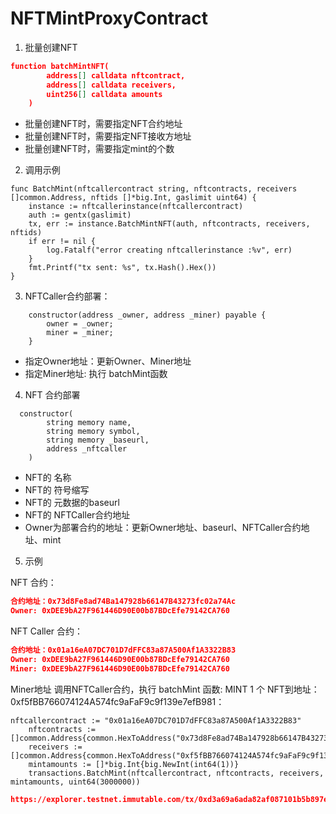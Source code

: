 # NFTMintProxyContract


1. 批量创建NFT
```json
function batchMintNFT(
        address[] calldata nftcontract,
        address[] calldata receivers,
        uint256[] calldata amounts
    )
```
- 批量创建NFT时，需要指定NFT合约地址
- 批量创建NFT时，需要指定NFT接收方地址
- 批量创建NFT时，需要指定mint的个数

2. 调用示例
```golang
func BatchMint(nftcallercontract string, nftcontracts, receivers []common.Address, nftids []*big.Int, gaslimit uint64) {
	instance := nftcallerinstance(nftcallercontract)
	auth := gentx(gaslimit)
	tx, err := instance.BatchMintNFT(auth, nftcontracts, receivers, nftids)
	if err != nil {
		log.Fatalf("error creating nftcallerinstance :%v", err)
	}
	fmt.Printf("tx sent: %s", tx.Hash().Hex())
}
```

3. NFTCaller合约部署：
```solidity
    constructor(address _owner, address _miner) payable {
        owner = _owner;
        miner = _miner;
    }
```
- 指定Owner地址：更新Owner、Miner地址
- 指定Miner地址: 执行 batchMint函数

4. NFT 合约部署
```solidity
  constructor(
        string memory name,
        string memory symbol,
        string memory _baseurl,
        address _nftcaller
    ) 
```
- NFT的 名称
- NFT的 符号缩写
- NFT的 元数据的baseurl
- NFT的 NFTCaller合约地址
- Owner为部署合约的地址：更新Owner地址、baseurl、NFTCaller合约地址、mint

5. 示例

NFT 合约：
```json
合约地址：0x73d8Fe8ad74Ba147928b66147B43273fc02a74Ac 
Owner: 0xDEE9bA27F961446D90E00b87BDcEfe79142CA760 
```

NFT Caller 合约：
```json
合约地址：0x01a16eA07DC701D7dFFC83a87A500Af1A3322B83 
Owner: 0xDEE9bA27F961446D90E00b87BDcEfe79142CA760
Miner: 0xDEE9bA27F961446D90E00b87BDcEfe79142CA760  
```


Miner地址 调用NFTCaller合约，执行 batchMint 函数: MINT 1 个 NFT到地址：0xf5fBB766074124A574fc9aFaF9c9f139e7efB981：
```golang
nftcallercontract := "0x01a16eA07DC701D7dFFC83a87A500Af1A3322B83"
	nftcontracts := []common.Address{common.HexToAddress("0x73d8Fe8ad74Ba147928b66147B43273fc02a74Ac")}
	receivers := []common.Address{common.HexToAddress("0xf5fBB766074124A574fc9aFaF9c9f139e7efB981")}
	mintamounts := []*big.Int{big.NewInt(int64(1))}
    transactions.BatchMint(nftcallercontract, nftcontracts, receivers, mintamounts, uint64(3000000))
```

```json
https://explorer.testnet.immutable.com/tx/0xd3a69a6ada82af087101b5b897e7c1d9a6d436876fd05329867474f40179a676
```
